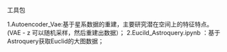 工具包


1.Autoencoder_Vae:基于星系数据的重建，主要研究潜在空间上的特征特点。 (VAE - z 可以随机采样，然后重建出数据）；
2.Eucild_Astroquery.ipynb ：基于Astroquery获取Euclid的大图数据；
